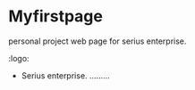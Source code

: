 # Myfirstpage

personal project web page for serius enterprise.


:logo:


- Serius enterprise.
.........
